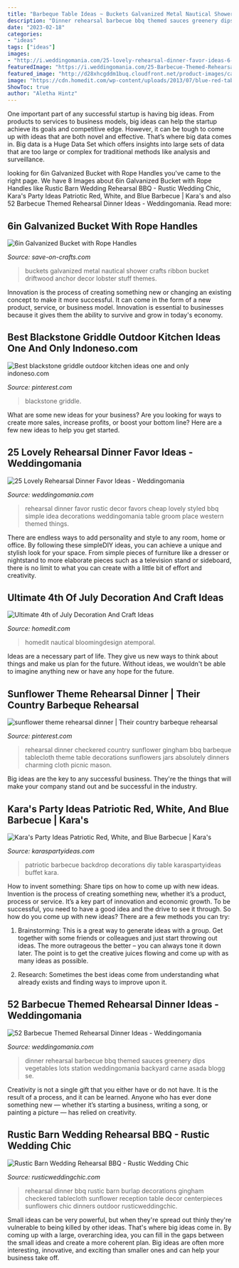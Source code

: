 ```yaml
---
title: "Barbeque Table Ideas ~ Buckets Galvanized Metal Nautical Shower Crafts Ribbon Bucket Driftwood Anchor Decor Lobster Stuff Themes"
description: "Dinner rehearsal barbecue bbq themed sauces greenery dips vegetables lots station weddingomania backyard carne asada blogg se"
date: "2023-02-18"
categories:
- "ideas"
tags: ["ideas"]
images:
- "http://i.weddingomania.com/25-lovely-rehearsal-dinner-favor-ideas-6-500x700.jpg"
featuredImage: "https://i.weddingomania.com/25-Barbecue-Themed-Rehearsal-Dinner-Ideas20.jpg"
featured_image: "http://d28xhcgddm1buq.cloudfront.net/product-images/canvas-ribbon-white-anchors-2-5-2.jpg"
image: "https://cdn.homedit.com/wp-content/uploads/2013/07/blue-red-table-decor.jpg"
ShowToc: true
author: "Aletha Hintz"
---
```



One important part of any successful startup is having big ideas. From products to services to business models, big ideas can help the startup achieve its goals and competitive edge. However, it can be tough to come up with ideas that are both novel and effective. That’s where big data comes in. Big data is a Huge Data Set which offers insights into large sets of data that are too large or complex for traditional methods like analysis and surveillance.

	

		
looking for 6in Galvanized Bucket with Rope Handles you've came to the right page. We have 8 Images about 6in Galvanized Bucket with Rope Handles like Rustic Barn Wedding Rehearsal BBQ - Rustic Wedding Chic, Kara&#039;s Party Ideas Patriotic Red, White, and Blue Barbecue | Kara&#039;s and also 52 Barbecue Themed Rehearsal Dinner Ideas - Weddingomania. Read more:
		
    
## 6in Galvanized Bucket With Rope Handles

<img loading=lazy src="http://d28xhcgddm1buq.cloudfront.net/product-images/canvas-ribbon-white-anchors-2-5-2.jpg" onerror="this.onerror=null;this.src='https://tse4.mm.bing.net/th?id=OIP.I7uDSioqNx4TjLQbdPK_1AHaLG&amp;pid=15.1';" alt="6in Galvanized Bucket with Rope Handles">

_Source: save-on-crafts.com_

>buckets galvanized metal nautical shower crafts ribbon bucket driftwood anchor decor lobster stuff themes. 

	

Innovation is the process of creating something new or changing an existing concept to make it more successful. It can come in the form of a new product, service, or business model. Innovation is essential to businesses because it gives them the ability to survive and grow in today's economy.

    
## Best Blackstone Griddle Outdoor Kitchen Ideas One And Only Indoneso.com

<img loading=lazy src="https://i.pinimg.com/736x/c6/85/58/c68558e614adbb92fc6656e3608edeac.jpg" onerror="this.onerror=null;this.src='https://tse1.mm.bing.net/th?id=OIP.jdm43DmMYO-4y81R_DCU9gHaFj&amp;pid=15.1';" alt="Best blackstone griddle outdoor kitchen ideas one and only indoneso.com">

_Source: pinterest.com_

>blackstone griddle. 

	

What are some new ideas for your business?
Are you looking for ways to create more sales, increase profits, or boost your bottom line? Here are a few new ideas to help you get started.

    
## 25 Lovely Rehearsal Dinner Favor Ideas - Weddingomania

<img loading=lazy src="http://i.weddingomania.com/25-lovely-rehearsal-dinner-favor-ideas-6-500x700.jpg" onerror="this.onerror=null;this.src='https://tse2.mm.bing.net/th?id=OIP.rmLbdA6PVStR0mq5eTnuXwHaKX&amp;pid=15.1';" alt="25 Lovely Rehearsal Dinner Favor Ideas - Weddingomania">

_Source: weddingomania.com_

>rehearsal dinner favor rustic decor favors cheap lovely styled bbq simple idea decorations weddingomania table groom place western themed things. 

	

There are endless ways to add personality and style to any room, home or office. By following these simpleDIY ideas, you can achieve a unique and stylish look for your space. From simple pieces of furniture like a dresser or nightstand to more elaborate pieces such as a television stand or sideboard, there is no limit to what you can create with a little bit of effort and creativity.

    
## Ultimate 4th Of July Decoration And Craft Ideas

<img loading=lazy src="https://cdn.homedit.com/wp-content/uploads/2013/07/blue-red-table-decor.jpg" onerror="this.onerror=null;this.src='https://tse1.mm.bing.net/th?id=OIP.e0ays2WPo-pm1YTMdS7XxQHaLH&amp;pid=15.1';" alt="Ultimate 4th of July Decoration And Craft Ideas">

_Source: homedit.com_

>homedit nautical bloomingdesign atemporal. 

	

Ideas are a necessary part of life. They give us new ways to think about things and make us plan for the future. Without ideas, we wouldn't be able to imagine anything new or have any hope for the future.

    
## Sunflower Theme Rehearsal Dinner | Their Country Barbeque Rehearsal

<img loading=lazy src="https://s-media-cache-ak0.pinimg.com/736x/f9/38/e0/f938e06db0aff0767894deda4235a2a3.jpg" onerror="this.onerror=null;this.src='https://tse4.mm.bing.net/th?id=OIP.VY8qbUY6LoFgJqNtxy8t4AHaEa&amp;pid=15.1';" alt="sunflower theme rehearsal dinner | Their country barbeque rehearsal">

_Source: pinterest.com_

>rehearsal dinner checkered country sunflower gingham bbq barbeque tablecloth theme table decorations sunflowers jars absolutely dinners charming cloth picnic mason. 

	

Big ideas are the key to any successful business. They're the things that will make your company stand out and be successful in the industry.

    
## Kara&#039;s Party Ideas Patriotic Red, White, And Blue Barbecue | Kara&#039;s

<img loading=lazy src="https://karaspartyideas.com/wp-content/uploads/2017/06/Patriotic-Red-White-and-Blue-Barbecue-via-Karas-Party-Ideas-KarasPartyIdeas.com10.jpg" onerror="this.onerror=null;this.src='https://tse2.mm.bing.net/th?id=OIP.OvOIOxgaer2BB1TAWkUEHQHaLH&amp;pid=15.1';" alt="Kara&#039;s Party Ideas Patriotic Red, White, and Blue Barbecue | Kara&#039;s">

_Source: karaspartyideas.com_

>patriotic barbecue backdrop decorations diy table karaspartyideas buffet kara. 

	

How to invent something: Share tips on how to come up with new ideas.
Invention is the process of creating something new, whether it’s a product, process or service. It’s a key part of innovation and economic growth. To be successful, you need to have a good idea and the drive to see it through.
So how do you come up with new ideas? There are a few methods you can try:

1. Brainstorming: This is a great way to generate ideas with a group. Get together with some friends or colleagues and just start throwing out ideas. The more outrageous the better – you can always tone it down later. The point is to get the creative juices flowing and come up with as many ideas as possible.

2. Research: Sometimes the best ideas come from understanding what already exists and finding ways to improve upon it.

    
## 52 Barbecue Themed Rehearsal Dinner Ideas - Weddingomania

<img loading=lazy src="https://i.weddingomania.com/25-Barbecue-Themed-Rehearsal-Dinner-Ideas20.jpg" onerror="this.onerror=null;this.src='https://tse4.mm.bing.net/th?id=OIP.iMAccCTBuie7pawt0rrinQAAAA&amp;pid=15.1';" alt="52 Barbecue Themed Rehearsal Dinner Ideas - Weddingomania">

_Source: weddingomania.com_

>dinner rehearsal barbecue bbq themed sauces greenery dips vegetables lots station weddingomania backyard carne asada blogg se. 

	

Creativity is not a single gift that you either have or do not have. It is the result of a process, and it can be learned. Anyone who has ever done something new — whether it’s starting a business, writing a song, or painting a picture — has relied on creativity.

    
## Rustic Barn Wedding Rehearsal BBQ - Rustic Wedding Chic

<img loading=lazy src="http://rusticweddingchic.com/wp-content/uploads/2013/05/beer-boots-bbq-rehearsal-dinner.jpg" onerror="this.onerror=null;this.src='https://tse3.mm.bing.net/th?id=OIP.2ByUgv4dX-BleLWGtfAhdgHaHa&amp;pid=15.1';" alt="Rustic Barn Wedding Rehearsal BBQ - Rustic Wedding Chic">

_Source: rusticweddingchic.com_

>rehearsal dinner bbq rustic barn burlap decorations gingham checkered tablecloth sunflower reception table decor centerpieces sunflowers chic dinners outdoor rusticweddingchic. 

	

Small ideas can be very powerful, but when they're spread out thinly they're vulnerable to being killed by other ideas. That's where big ideas come in. By coming up with a large, overarching idea, you can fill in the gaps between the small ideas and create a more coherent plan. Big ideas are often more interesting, innovative, and exciting than smaller ones and can help your business take off.

